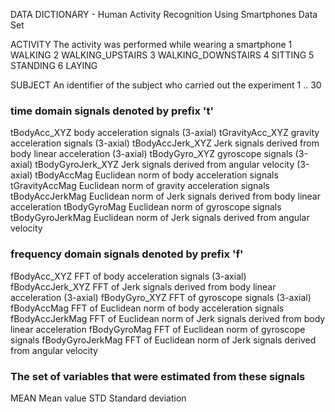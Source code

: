 DATA DICTIONARY - Human Activity Recognition Using Smartphones Data Set

ACTIVITY
        The activity was performed while wearing a smartphone
                1 WALKING
                2 WALKING_UPSTAIRS
                3 WALKING_DOWNSTAIRS
                4 SITTING
                5 STANDING
                6 LAYING

SUBJECT
        An identifier of the subject who carried out the experiment
                1 .. 30

### time domain signals denoted by prefix 't' ###

tBodyAcc_XYZ
        body acceleration signals (3-axial)
tGravityAcc_XYZ
        gravity acceleration signals (3-axial)
tBodyAccJerk_XYZ
        Jerk signals derived from body linear acceleration (3-axial)
tBodyGyro_XYZ
        gyroscope signals (3-axial)
tBodyGyroJerk_XYZ
        Jerk signals derived from angular velocity (3-axial)
tBodyAccMag
        Euclidean norm of body acceleration signals
tGravityAccMag
        Euclidean norm of gravity acceleration signals
tBodyAccJerkMag
        Euclidean norm of Jerk signals derived from body linear acceleration
tBodyGyroMag
        Euclidean norm of gyroscope signals
tBodyGyroJerkMag
        Euclidean norm of Jerk signals derived from angular velocity

### frequency domain signals denoted by prefix 'f' ###

fBodyAcc_XYZ
        FFT of body acceleration signals (3-axial)
fBodyAccJerk_XYZ
        FFT of Jerk signals derived from body linear acceleration (3-axial)
fBodyGyro_XYZ
        FFT of gyroscope signals (3-axial)
fBodyAccMag
        FFT of Euclidean norm of body acceleration signals
fBodyAccJerkMag
        FFT of Euclidean norm of Jerk signals derived from body linear acceleration
fBodyGyroMag
        FFT of Euclidean norm of gyroscope signals
fBodyGyroJerkMag
        FFT of Euclidean norm of Jerk signals derived from angular velocity

### The set of variables that were estimated from these signals ###

MEAN
        Mean value
STD
        Standard deviation
